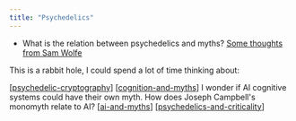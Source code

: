 ```yaml
---
title: "Psychedelics"
---
```


- What is the relation between psychedelics and myths? [Some thoughts from Sam Wolfe](https://www.samwoolfe.com/2013/09/ancient-motifs-in-psychedelic.html)

This is a rabbit hole, I could spend a lot of time thinking about:

[[psychedelic-cryptography]]
[[cognition-and-myths]] I wonder if AI cognitive systems could have their own myth. How does Joseph Campbell's monomyth relate to AI?
[[ai-and-myths]]
[[psychedelics-and-criticality]]


[//begin]: # "Autogenerated link references for markdown compatibility"
[ai-and-myths]: ./../uncategorized/stub "ai-and-myths"
[cognition-and-myths]: ./../uncategorized/stub "cognition-and-myths"
[psychedelic-cryptography]: ./../uncategorized/stub "psychedelic-cryptography"
[psychedelics-and-criticality]: ./../uncategorized/stub "psychedelics-and-criticality"
[//end]: # "Autogenerated link references"

